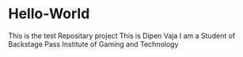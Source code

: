 # Hello-World
This is the test Repositary project
This is Dipen Vaja
I am a Student of Backstage Pass Institute of Gaming and Technology
